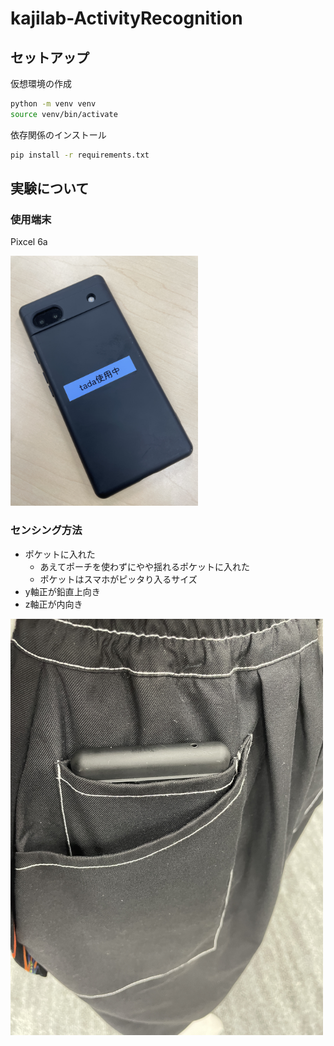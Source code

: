 # kajilab-ActivityRecognition
## セットアップ
仮想環境の作成
```bash
python -m venv venv
source venv/bin/activate
```

依存関係のインストール
```bash
pip install -r requirements.txt
```

## 実験について
### 使用端末
Pixcel 6a

<img width=300px src="./images/phone.jpeg" />

### センシング方法
- ポケットに入れた
  - あえてポーチを使わずにやや揺れるポケットに入れた
  - ポケットはスマホがピッタり入るサイズ
- y軸正が鉛直上向き
- z軸正が内向き

<img width=500px src="./images/pocket.jpeg" />

